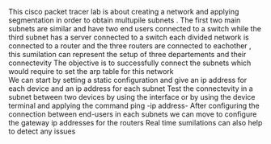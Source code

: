 This cisco packet tracer lab is about creating a network and applying segmentation in order to obtain multupile subnets .
The first two main subnets are similar and have two end users connected to a switch while the third subnet has a server connected to a switch 
each divided network is connected to a router and the three routers are connected to eachother , this sumilation can represent the setup of three departements and their connectevity
The objective is to successfully connect the subnets which would require to set the arp table for this network  
We can start by setting a static configuration and give an ip address for each device and an ip address for each subnet 
Test the connectevity in a subnet between two devices by using the interface or by using the device terminal and applying the command ping -ip address- 
After configuring the connection between end-users in each subnets we can move to configure the gateway ip addresses for the routers
Real time sumilations can also help to detect any issues 
